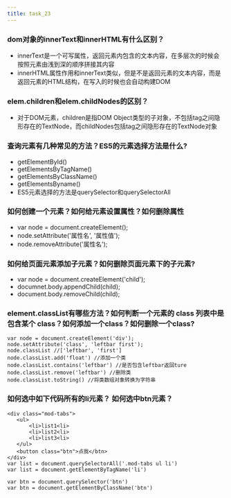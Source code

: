 ```yaml
---
title: task_23
---
```

### dom对象的innerText和innerHTML有什么区别？

 - innerText是一个可写属性，返回元素内包含的文本内容，在多层次的时候会按照元素由浅到深的顺序拼接其内容
 - innerHTML属性作用和innerText类似，但是不是返回元素的文本内容，而是返回元素的HTML结构，在写入的时候也会自动构建DOM

### elem.children和elem.childNodes的区别？

 - 对于DOM元素，children是指DOM Object类型的子对象，不包括tag之间隐形存在的TextNode，而childNodes包括tag之间隐形存在的TextNode对象

### 查询元素有几种常见的方法？ES5的元素选择方法是什么?
 - getElementById()
 - getElementsByTagName()
 - getElementsByClassName()
 - getElementsByname()
 - ES5元素选择的方法是querySelector和querySelectorAll
### 如何创建一个元素？如何给元素设置属性？如何删除属性
 - var node = document.createElement();
 - node.setAttribute('属性名', '属性值');
 - node.removeAttribute('属性名');

### 如何给页面元素添加子元素？如何删除页面元素下的子元素?

 - var node = document.createElement('child');
 - documnet.body.appendChild(child);
 - document.body.removeChild(child);

### element.classList有哪些方法？如何判断一个元素的 class 列表中是包含某个 class？如何添加一个class？如何删除一个class?
```
var node = document.createElement('div');
node.setAttribute('class', 'leftbar first');
node.classList //['leftbar', 'first']
node.classList.add('float') //添加一个类
node.classList.contains('leftbar') //是否包含leftbar返回ture
node.classList.remove('leftbar') //删除类
node.classList.toString() //将类数组对象转换为字符串
```
### 如何选中如下代码所有的li元素？ 如何选中btn元素？
```
<div class="mod-tabs">
   <ul>
       <li>list1<li>
       <li>list2<li>
       <li>list3<li>
   </ul>
   <button class="btn">点我</btn>
</div>
var list = document.querySelectorAll('.mod-tabs ul li')
var list = document.getElementByTagName('li')

var btn = document.querySelector('btn')
var btn = document.getElementByClassName('btn')
```
